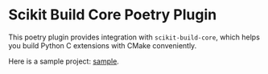 # Scikit Build Core Poetry Plugin

This poetry plugin provides integration with `scikit-build-core`,
which helps you build Python C extensions with CMake conveniently.

Here is a sample project: [sample](./sample).